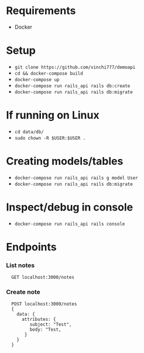 # Requirements
 - Docker

# Setup
 - `git clone https://github.com/vinchi777/demoapi`
 - `cd && docker-compose build`
 - `docker-compose up`
 - `docker-compose run rails_api rails db:create`
 - `docker-compose run rails_api rails db:migrate`

# If running on Linux
 - `cd data/db/`
 - `sudo chown -R $USER:$USER .`

# Creating models/tables
 - `docker-compose run rails_api rails g model User`
 - `docker-compose run rails_api rails db:migrate`

# Inspect/debug in console
 - `docker-compose run rails_api rails console`

# Endpoints

### List notes
 ```
   GET localhost:3000/notes
 ```
 
### Create note
 ```
   POST localhost:3000/notes
   {
     data: {
       attributes: {
          subject: "Test",
          body: "Test,
        }
     }
   }
```
